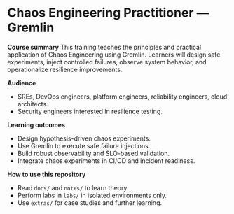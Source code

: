 # Chaos Engineering Practitioner — Gremlin

**Course summary**
This training teaches the principles and practical application of Chaos Engineering using Gremlin. Learners will design safe experiments, inject controlled failures, observe system behavior, and operationalize resilience improvements.

**Audience**
- SREs, DevOps engineers, platform engineers, reliability engineers, cloud architects.
- Security engineers interested in resilience testing.

**Learning outcomes**
- Design hypothesis-driven chaos experiments.
- Use Gremlin to execute safe failure injections.
- Build robust observability and SLO-based validation.
- Integrate chaos experiments in CI/CD and incident readiness.

**How to use this repository**
- Read `docs/` and `notes/` to learn theory.
- Perform labs in `labs/` in isolated environments only.
- Use `extras/` for case studies and further learning.
